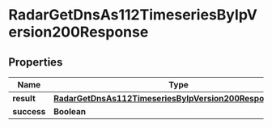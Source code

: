 

# RadarGetDnsAs112TimeseriesByIpVersion200Response


## Properties

| Name | Type | Description | Notes |
|------------ | ------------- | ------------- | -------------|
|**result** | [**RadarGetDnsAs112TimeseriesByIpVersion200ResponseResult**](RadarGetDnsAs112TimeseriesByIpVersion200ResponseResult.md) |  |  |
|**success** | **Boolean** |  |  |



